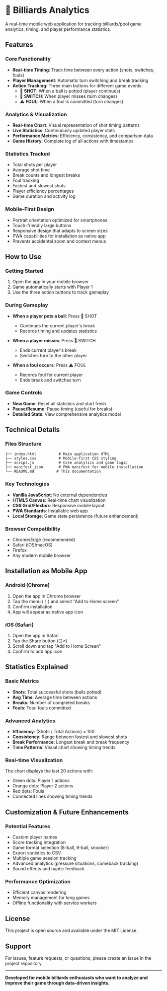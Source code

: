 # 🎱 Billiards Analytics

A real-time mobile web application for tracking billiards/pool game analytics, timing, and player performance statistics.

## Features

### Core Functionality
- **Real-time Timing**: Track time between every action (shots, switches, fouls)
- **Player Management**: Automatic turn switching and break tracking
- **Action Tracking**: Three main buttons for different game events:
  - 🎯 **SHOT**: When a ball is potted (player continues)
  - 🔄 **SWITCH**: When player misses (turn changes)
  - ⚠️ **FOUL**: When a foul is committed (turn changes)

### Analytics & Visualization
- **Real-time Chart**: Visual representation of shot timing patterns
- **Live Statistics**: Continuously updated player stats
- **Performance Metrics**: Efficiency, consistency, and comparison data
- **Game History**: Complete log of all actions with timestamps

### Statistics Tracked
- Total shots per player
- Average shot time
- Break counts and longest breaks
- Foul tracking
- Fastest and slowest shots
- Player efficiency percentages
- Game duration and activity log

### Mobile-First Design
- Portrait orientation optimized for smartphones
- Touch-friendly large buttons
- Responsive design that adapts to screen sizes
- PWA capabilities for installation as native app
- Prevents accidental zoom and context menus

## How to Use

### Getting Started
1. Open the app in your mobile browser
2. Game automatically starts with Player 1
3. Use the three action buttons to track gameplay

### During Gameplay
- **When a player pots a ball**: Press 🎯 SHOT
  - Continues the current player's break
  - Records timing and updates statistics
  
- **When a player misses**: Press 🔄 SWITCH
  - Ends current player's break
  - Switches turn to the other player
  
- **When a foul occurs**: Press ⚠️ FOUL
  - Records foul for current player
  - Ends break and switches turn

### Game Controls
- **New Game**: Reset all statistics and start fresh
- **Pause/Resume**: Pause timing (useful for breaks)
- **Detailed Stats**: View comprehensive analytics modal

## Technical Details

### Files Structure
```
├── index.html          # Main application HTML
├── styles.css          # Mobile-first CSS styling
├── script.js           # Core analytics and game logic
├── manifest.json       # PWA manifest for mobile installation
└── README.md          # This documentation
```

### Key Technologies
- **Vanilla JavaScript**: No external dependencies
- **HTML5 Canvas**: Real-time chart visualization
- **CSS Grid/Flexbox**: Responsive mobile layout
- **PWA Standards**: Installable web app
- **Local Storage**: Game state persistence (future enhancement)

### Browser Compatibility
- Chrome/Edge (recommended)
- Safari (iOS/macOS)
- Firefox
- Any modern mobile browser

## Installation as Mobile App

### Android (Chrome)
1. Open the app in Chrome browser
2. Tap the menu (⋮) and select "Add to Home screen"
3. Confirm installation
4. App will appear as native app icon

### iOS (Safari)
1. Open the app in Safari
2. Tap the Share button (□↗)
3. Scroll down and tap "Add to Home Screen"
4. Confirm to add app icon

## Statistics Explained

### Basic Metrics
- **Shots**: Total successful shots (balls potted)
- **Avg Time**: Average time between actions
- **Breaks**: Number of completed breaks
- **Fouls**: Total fouls committed

### Advanced Analytics
- **Efficiency**: (Shots / Total Actions) × 100
- **Consistency**: Range between fastest and slowest shots
- **Break Performance**: Longest break and break frequency
- **Time Patterns**: Visual chart showing timing trends

### Real-time Visualization
The chart displays the last 20 actions with:
- Green dots: Player 1 actions
- Orange dots: Player 2 actions  
- Red dots: Fouls
- Connected lines showing timing trends

## Customization & Future Enhancements

### Potential Features
- Custom player names
- Score tracking integration
- Game format selection (8-ball, 9-ball, snooker)
- Export statistics to CSV
- Multiple game session tracking
- Advanced analytics (pressure situations, comeback tracking)
- Sound effects and haptic feedback

### Performance Optimization
- Efficient canvas rendering
- Memory management for long games
- Offline functionality with service workers

## License

This project is open source and available under the MIT License.

## Support

For issues, feature requests, or questions, please create an issue in the project repository.

---

**Developed for mobile billiards enthusiasts who want to analyze and improve their game through data-driven insights.**